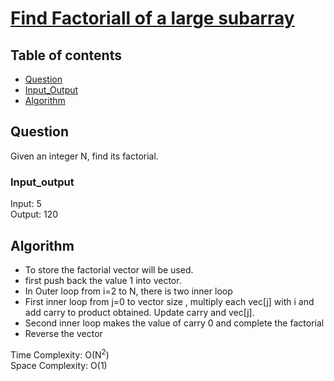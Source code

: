 # [Find Factoriall of a large subarray](https://practice.geeksforgeeks.org/problems/factorials-of-large-numbers2508/1)

## Table of contents

- [Question](#question)
- [Input_Output](#input_output)
- [Algorithm](#algorithm)

## Question
Given an integer N, find its factorial.

### Input_output
Input: 5</br>
Output: 120

## Algorithm
- To store the factorial vector will be used.
- first push back the value 1 into vector.
- In Outer loop from i=2 to N, there is two inner loop
- First inner loop from j=0 to vector size , multiply each vec[j] with i and add carry to product obtained. Update carry and vec[j].
- Second inner loop makes the value of carry 0 and complete the factorial
- Reverse the vector

Time Complexity: O(N<sup>2</sup>) </br>
Space Complexity: O(1)